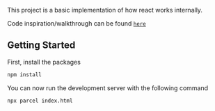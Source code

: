 This project is a basic implementation of how react works internally.

Code inspiration/walkthrough can be found [`here`](https://youtu.be/f2mMOiCSj5c) 

## Getting Started

First, install the packages

```bash
npm install
```

You can now run the development server with the following command

```bash
npx parcel index.html
```
